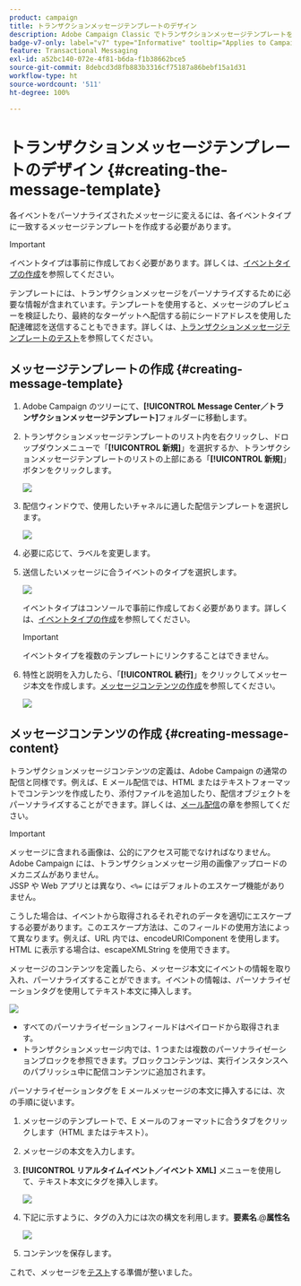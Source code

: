```yaml
---
product: campaign
title: トランザクションメッセージテンプレートのデザイン
description: Adobe Campaign Classic でトランザクションメッセージテンプレートを作成およびデザインする方法について説明します
badge-v7-only: label="v7" type="Informative" tooltip="Applies to Campaign Classic v7 only"
feature: Transactional Messaging
exl-id: a52bc140-072e-4f81-b6da-f1b38662bce5
source-git-commit: 8debcd3d8fb883b3316cf75187a86bebf15a1d31
workflow-type: ht
source-wordcount: '511'
ht-degree: 100%

---
```


# トランザクションメッセージテンプレートのデザイン {#creating-the-message-template}



各イベントをパーソナライズされたメッセージに変えるには、各イベントタイプに一致するメッセージテンプレートを作成する必要があります。

>[!IMPORTANT]
>
>イベントタイプは事前に作成しておく必要があります。詳しくは、[イベントタイプの作成](../../message-center/using/creating-event-types.md)を参照してください。

テンプレートには、トランザクションメッセージをパーソナライズするために必要な情報が含まれています。テンプレートを使用すると、メッセージのプレビューを検証したり、最終的なターゲットへ配信する前にシードアドレスを使用した配達確認を送信することもできます。詳しくは、[トランザクションメッセージテンプレートのテスト](../../message-center/using/testing-message-templates.md)を参照してください。

## メッセージテンプレートの作成 {#creating-message-template}

1. Adobe Campaign のツリーにて、**[!UICONTROL Message Center／トランザクションメッセージテンプレート]**&#x200B;フォルダーに移動します。

1. トランザクションメッセージテンプレートのリスト内を右クリックし、ドロップダウンメニューで「**[!UICONTROL 新規]**」を選択するか、トランザクションメッセージテンプレートのリストの上部にある「**[!UICONTROL 新規]**」ボタンをクリックします。

   ![](assets/messagecenter_create_model_001.png)

1. 配信ウィンドウで、使用したいチャネルに適した配信テンプレートを選択します。

   ![](assets/messagecenter_create_model_002.png)

1. 必要に応じて、ラベルを変更します。

1. 送信したいメッセージに合うイベントのタイプを選択します。

   ![](assets/messagecenter_create_model_003.png)

   イベントタイプはコンソールで事前に作成しておく必要があります。詳しくは、[イベントタイプの作成](../../message-center/using/creating-event-types.md)を参照してください。

   >[!IMPORTANT]
   >
   >イベントタイプを複数のテンプレートにリンクすることはできません。

1. 特性と説明を入力したら、「**[!UICONTROL 続行]**」をクリックしてメッセージ本文を作成します。[メッセージコンテンツの作成](#creating-message-content)を参照してください。

   ![](assets/messagecenter_create_model_004.png)

## メッセージコンテンツの作成 {#creating-message-content}

トランザクションメッセージコンテンツの定義は、Adobe Campaign の通常の配信と同様です。例えば、E メール配信では、HTML またはテキストフォーマットでコンテンツを作成したり、添付ファイルを追加したり、配信オブジェクトをパーソナライズすることができます。詳しくは、[メール配信](../../delivery/using/about-email-channel.md)の章を参照してください。

>[!IMPORTANT]
>
>メッセージに含まれる画像は、公的にアクセス可能でなければなりません。Adobe Campaign には、トランザクションメッセージ用の画像アップロードのメカニズムがありません。\
>JSSP や Web アプリとは異なり、`<%=` にはデフォルトのエスケープ機能がありません。
>
>こうした場合は、イベントから取得されるそれぞれのデータを適切にエスケープする必要があります。このエスケープ方法は、このフィールドの使用方法によって異なります。例えば、URL 内では、encodeURIComponent を使用します。HTML に表示する場合は、escapeXMLString を使用できます。

メッセージのコンテンツを定義したら、メッセージ本文にイベントの情報を取り入れ、パーソナライズすることができます。イベントの情報は、パーソナライゼーションタグを使用してテキスト本文に挿入します。

![](assets/messagecenter_create_content_001.png)

* すべてのパーソナライゼーションフィールドはペイロードから取得されます。
* トランザクションメッセージ内では、1 つまたは複数のパーソナライゼーションブロックを参照できます。ブロックコンテンツは、実行インスタンスへのパブリッシュ中に配信コンテンツに追加されます。

パーソナライゼーションタグを E メールメッセージの本文に挿入するには、次の手順に従います。

1. メッセージのテンプレートで、E メールのフォーマットに合うタブをクリックします（HTML またはテキスト）。

1. メッセージの本文を入力します。

1. **[!UICONTROL リアルタイムイベント／イベント XML]** メニューを使用して、テキスト本文にタグを挿入します。

   ![](assets/messagecenter_create_custo_002.png)

1. 下記に示すように、タグの入力には次の構文を利用します。**要素名**.@**属性名**

   ![](assets/messagecenter_create_custo_003.png)

1. コンテンツを保存します。

これで、メッセージを[テスト](../../message-center/using/testing-message-templates.md)する準備が整いました。
